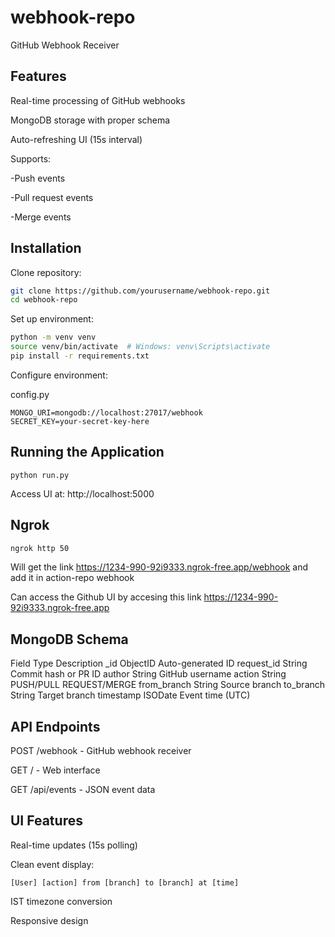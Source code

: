 # webhook-repo

GitHub Webhook Receiver

## Features

Real-time processing of GitHub webhooks

MongoDB storage with proper schema

Auto-refreshing UI (15s interval)

Supports:

   -Push events
   
   -Pull request events

   -Merge events

## Installation

Clone repository:

```bash
git clone https://github.com/yourusername/webhook-repo.git
cd webhook-repo
```

Set up environment:

```bash
python -m venv venv
source venv/bin/activate  # Windows: venv\Scripts\activate
pip install -r requirements.txt
```

Configure environment:

config.py

    MONGO_URI=mongodb://localhost:27017/webhook
    SECRET_KEY=your-secret-key-here
    
## Running the Application
    python run.py
    
Access UI at: http://localhost:5000

## Ngrok 

```bash
ngrok http 50
```

Will get the link https://1234-990-92i9333.ngrok-free.app/webhook and add it in action-repo webhook 

Can access the Github UI by accesing this link https://1234-990-92i9333.ngrok-free.app

## MongoDB Schema

Field	Type	Description
_id	ObjectID	Auto-generated ID
request_id	String	Commit hash or PR ID
author	String	GitHub username
action	String	PUSH/PULL REQUEST/MERGE
from_branch	String	Source branch
to_branch	String	Target branch
timestamp	ISODate	Event time (UTC)

## API Endpoints

POST /webhook - GitHub webhook receiver

GET / - Web interface

GET /api/events - JSON event data

## UI Features

Real-time updates (15s polling)

Clean event display:

```text
[User] [action] from [branch] to [branch] at [time]
```

IST timezone conversion

Responsive design
